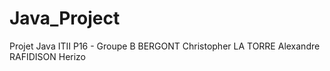 # Java_Project
Projet Java ITII P16 - Groupe B
BERGONT Christopher
LA TORRE Alexandre
RAFIDISON Herizo
